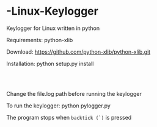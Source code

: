 # -Linux-Keylogger
Keylogger for Linux written in python


Requirements: python-xlib

Download: https://github.com/python-xlib/python-xlib.git

Installation: python setup.py install

<br><br>

Change the file.log path before running the keylogger


To run the keylogger: python pylogger.py


The program stops when ``backtick (`)`` is pressed
